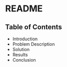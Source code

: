 # README

## Table of Contents

- Introduction
- Problem Description
- Solution
- Results
- Conclusion